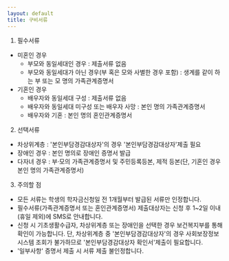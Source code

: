 ```yaml
---
layout: default
title: 구비서류
---
```


1) 필수서류
  - 미혼인 경우
    * 부모와 동일세대인 경우 : 제출서류 없음
    * 부모와 동일세대가 아닌 경우(부 혹은 모와 사별한 경우 포함) : 생계를 같이 하는 부 또는 모 명의 가족관계증명서
  - 기혼인 경우
    * 배우자와 동일세대 구성 : 제출서류 없음
    * 배우자와 동일세대 미구성 또는 배우자 사망 : 본인 명의 가족관계증명서
    * 배우자와 기혼 : 본인 명의 혼인관계증명서
    
2) 선택서류
  - 차상위계층 : '본인부담경감대상자'의 경우 '본인부담경감대상자'제출 필요
  - 장애인 경우 : 본인 명의로 장애인 증명서 발급
  - 다자녀 경우 : 부·모의 가족관계증명서 및 주민등록등본, 제적 등본(단, 기혼인 경우 본인 명의 가족관계증명서)
  
3) 주의할 점
  
  - 모든 서류는 학생의 학자금신청일 전 1개월부터 발급된 서류만 인정합니다.
  - 필수서류(가족관계증명서 또는 혼인관계증명서) 제출대상자는 신청 후 1~2일 이내 (휴일 제외)에 SMS로 안내합니다. 
  - 신청 시 기초생활수급자, 차상위계층 또는 장애인을 선택한 경우 보건복지부를 통해 확인이 가능합니다. 단, 차상위계층 중 '본인부담경감대상자'의 경우 사회보장정보시스템 조회가 불가하므로 '본인부담경감대상자 확인서'제출이 필요합니다.
  - '일부사항' 증명서 제출 시 서류 제출 불인정합니다.
  
